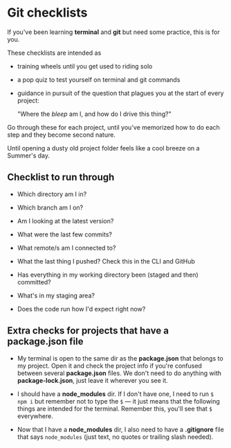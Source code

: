 # Git checklists

If you've been learning **terminal** and **git** but need some practice, this is for you.

These checklists are intended as

- training wheels until you get used to riding solo

- a pop quiz to test yourself on terminal and git commands

- guidance in pursuit of the question that plagues you at the start of every project:

  "Where the *bleep* am I, and how do I drive this thing?"

Go through these for each project, until you've memorized how to do each step and they become second nature.

Until opening a dusty old project folder feels like a cool breeze on a Summer's day.

## Checklist to run through

- Which directory am I in?

- Which branch am I on?

- Am I looking at the latest version?

- What were the last few commits?

- What remote/s am I connected to?

- What the last thing I pushed? Check this in the CLI and GitHub

- Has everything in my working directory been (staged and then) committed?

- What's in my staging area?

- Does the code run how I'd expect right now?

## Extra checks for projects that have a **package.json** file

- My terminal is open to the same dir as the **package.json** that belongs to my project.
Open it and check the project info if you're confused between several **package.json** files.
We don't need to do anything with **package-lock.json**, just leave it wherever you see it.

- I should have a **node_modules** dir.
If I don't have one, I need to run `$ npm i` but remember not to type the `$` — it just means
that the following things are intended for the terminal. Remember this, you'll see that `$` everywhere.

- Now that I have a **node_modules** dir, I also need to have a **.gitignore** file that says `node_modules` (just text, no quotes or trailing slash needed).
